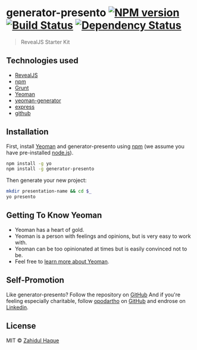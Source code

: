 # generator-presento [![NPM version][npm-image]][npm-url] [![Build Status][travis-image]][travis-url] [![Dependency Status][daviddm-image]][daviddm-url]
> RevealJS Starter Kit

## Technologies used
- [RevealJS](https://github.com/hakimel/reveal.js)
- [npm](https://github.com/npm/cli)
- [Grunt](https://gruntjs.com)
- [Yeoman](https://yeoman.io)
- [yeoman-generator](https://github.com/yeoman/generator-generator)
- [express](https://expressjs.com)
- [github](https://github.com)

## Installation

First, install [Yeoman](http://yeoman.io) and generator-presento using [npm](https://www.npmjs.com/) (we assume you have pre-installed [node.js](https://nodejs.org/)).

```bash
npm install -g yo
npm install -g generator-presento
```

Then generate your new project:

```bash
mkdir presentation-name && cd $_
yo presento
```

## Getting To Know Yeoman

 * Yeoman has a heart of gold.
 * Yeoman is a person with feelings and opinions, but is very easy to work with.
 * Yeoman can be too opinionated at times but is easily convinced not to be.
 * Feel free to [learn more about Yeoman](http://yeoman.io/).

## Self-Promotion

Like generator-presento?  Follow the repository on
[GitHub](https://github.com/opodartho/generator-presento) And if
you're feeling especially charitable, follow [opodartho](https://github.com/opodartho) on
[GitHub](https://github.com/opodartho) and endrose on [Linkedin](https://www.linkedin.com/in/opodartho/).

## License

MIT © [Zahidul Haque](https://github.com/opodartho)


[npm-image]: https://badge.fury.io/js/generator-presento.svg
[npm-url]: https://npmjs.org/package/generator-presento
[travis-image]: https://travis-ci.org/opodartho/generator-presento.svg?branch=master
[travis-url]: https://travis-ci.org/opodartho/generator-presento
[daviddm-image]: https://david-dm.org/opodartho/generator-presento.svg?theme=shields.io
[daviddm-url]: https://david-dm.org/opodartho/generator-presento
